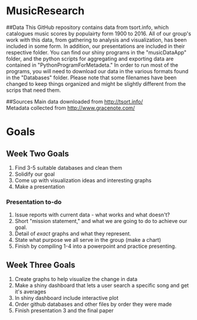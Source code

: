 # MusicResearch
##Data
This GitHub repository contains data from tsort.info, which catalogues music scores by populairty form 1900 to 2016. All of our group's work with this data, from gathering to analysis and visualization, has been included in some form. In addition, our presentations are included in their respective folder. You can find our shiny programs in the "musicDataApp" folder, and the python scripts for aggregating and exporting data are contained in "PythonProgramForMetadeta." In order to run most of the programs, you will need to download our data in the various formats found in the "Databases" folder. Please note that some filenames have been changed to keep things organized and might be slightly different from the scrips that need them.

##Sources
Main data downloaded from http://tsort.info/  
Metadata collected from http://www.gracenote.com/

# Goals
## Week Two Goals
1. Find 3-5 suitable databases and clean them
2. Solidify our goal
3. Come up with visualization ideas and interesting graphs
4. Make a presentation

### Presentation to-do
1. Issue reports with current data - what works and what doesn't?
2. Short "mission statement," and what we are going to do to achieve our goal.
3. Detail of *exact* graphs and what they represent.
4. State what purpose we all serve in the group (make a chart)
5. Finish by compiling 1-4 into a powerpoint and practice presenting.

## Week Three Goals
1. Create graphs to help visualize the change in data
2. Make a shiny dashboard that lets a user search a specific song and get it's averages
3. In shiny dashboard include interactive plot
4. Order github databases and other files by order they were made
4. Finish presentation 3 and the final paper
